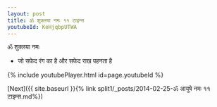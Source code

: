 ```yaml
---
layout: post
title: ॐ शुक्लया नमः ११ टाइम्स
youtubeId: KeHjqbpUTWA
---
```

 
 
 ॐ शुक्लया नमः  
 
 -  जो सफेद रंग का है और सफेद राख पहनता है 
 
  
 
  
 
 
 
 
 
 


{% include youtubePlayer.html id=page.youtubeId %}
 
[Next]({{ site.baseurl }}{% link  split1/_posts/2014-02-25-ॐ आयुषे नमः ११ टाइम्स.md%})
 
